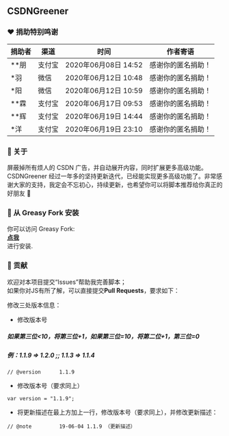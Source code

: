 ## CSDNGreener

### :heart: 捐助特别鸣谢

| 捐助者 | 渠道 | 时间 | 作者寄语 |
| ------ | ------ |  ------ | ------ |
| *\*朋 | 支付宝 | 2020年06月08日 14:52 | 感谢你的匿名捐助！ |
| *羽 | 微信 | 2020年06月12日 10:48 | 感谢你的匿名捐助！ |
| *阳 | 微信 | 2020年06月12日 10:59 | 感谢你的匿名捐助！ |
| *\*霖 | 支付宝 | 2020年06月17日 09:53 | 感谢你的匿名捐助！ |
| *\*辉 | 支付宝 | 2020年06月19日 14:44 | 感谢你的匿名捐助！ |
| *洋 | 支付宝 | 2020年06月19日 23:10 | 感谢你的匿名捐助！ |

### :pencil: 关于
屏蔽掉所有烦人的 CSDN 广告，并自动展开内容，同时扩展更多高级功能。  
CSDNGreener 经过一年多的坚持更新迭代，已经能实现更多高级功能了。非常感谢大家的支持，我定会不忘初心，持续更新，也希望你可以将脚本推荐给你真正的好朋友 🤣  

### :pushpin: 从 Greasy Fork 安装
你可以访问 Greasy Fork:  
**[点我](https://greasyfork.org/zh-CN/scripts/378351)**  
进行安装.

### :rocket: 贡献
欢迎对本项目提交“Issues”帮助我完善脚本；  
如果你对JS有所了解，可以直接提交**Pull Requests**，要求如下：

修改三处版本信息：

* 修改版本号  

##### 如果第三位<10，将第三位+1，如果第三位=10，将第二位+1，第三位=0   
##### 例：1.1.9 => 1.2.0 ;; 1.1.3 => 1.1.4
```
// @version      1.1.9
```

* 修改版本号（要求同上）

```
var version = "1.1.9";
```

* 将更新描述在最上方加上一行，修改版本号（要求同上），并修改更新描述：

```
// @note         19-06-04 1.1.9 （更新描述）
```
